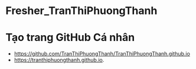 # Fresher_TranThiPhuongThanh
# Tạo trang GitHub Cá nhân
* https://github.com/TranThiPhuongThanh/TranThiPhuongThanh.github.io
* https://tranthiphuongthanh.github.io.

